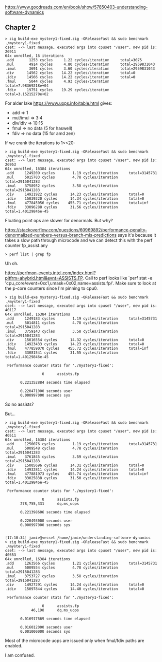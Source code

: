 https://www.goodreads.com/en/book/show/57850403-understanding-software-dynamics

## Chapter 2

```
> zig build-exe mystery1-fixed.zig -OReleaseFast && sudo benchmark ./mystery1-fixed
cset: --> last message, executed args into cpuset "/user", new pid is: 26911
64x unrolled, 16 iterations
.add 	   1253 cycles 	   1.22 cycles/iteration 	 total=3075
.mul 	   4914 cycles 	   4.80 cycles/iteration 	 total=2959831043
.imul 	   3691 cycles 	   3.60 cycles/iteration 	 total=2959831043
.div 	  14562 cycles 	  14.22 cycles/iteration 	 total=0
.idiv 	  14566 cycles 	  14.22 cycles/iteration 	 total=0
.fmul 	   5044 cycles 	   4.93 cycles/iteration 	 total=7.98369218e+04
.fdiv 	  19751 cycles 	  19.29 cycles/iteration 	 total=3.15215270e+02
```

For alder lake https://www.uops.info/table.html gives:

* add => 1
* mul/imul => 3:4
* div/idiv => 10:15
* fmul => no data (5 for haswell)
* fdiv => no data (15 for amd zen)

If we crank the iterations to 1<<20:

```
> zig build-exe mystery1-fixed.zig -OReleaseFast && sudo benchmark ./mystery1-fixed
cset: --> last message, executed args into cpuset "/user", new pid is: 26953
64x unrolled, 16384 iterations
.add 	 1249209 cycles 	   1.19 cycles/iteration 	 total=3145731
.mul 	 5015783 cycles 	   4.78 cycles/iteration 	 total=2915041283
.imul 	 3758952 cycles 	   3.58 cycles/iteration 	 total=2915041283
.div 	 14921922 cycles 	  14.23 cycles/iteration 	 total=0
.idiv 	 15039220 cycles 	  14.34 cycles/iteration 	 total=0
.fmul 	 477845056 cycles 	 455.71 cycles/iteration 	 total=inf
.fdiv 	 33096288 cycles 	  31.56 cycles/iteration 	 total=1.40129846e-45
```

Floating point ops are slower for denormals. But why?

https://stackoverflow.com/questions/60969892/performance-penalty-denormalized-numbers-versus-branch-mis-predictions says it's because it takes a slow path through microcode and we can detect this with the perf counter fp_assist.any

```
> perf list | grep fp

```

Uh oh.

https://perfmon-events.intel.com/index.html?pltfrm=ahybrid.html&evnt=ASSISTS.FP. Call to perf looks like `perf stat -e 'cpu_core/event=0xc1,umask=0x02,name=assists.fp/'. Make sure to look at the p-core counters since I'm pinning to cpu0.

```
> zig build-exe mystery1-fixed.zig -OReleaseFast && sudo benchmark ./mystery1-fixed
cset: --> last message, executed args into cpuset "/user", new pid is: 40117
64x unrolled, 16384 iterations
.add 	 1249183 cycles 	   1.19 cycles/iteration 	 total=3145731
.mul 	 5014811 cycles 	   4.78 cycles/iteration 	 total=2915041283
.imul 	 3759143 cycles 	   3.58 cycles/iteration 	 total=2915041283
.div 	 15016554 cycles 	  14.32 cycles/iteration 	 total=0
.idiv 	 14923433 cycles 	  14.23 cycles/iteration 	 total=0
.fmul 	 477859070 cycles 	 455.72 cycles/iteration 	 total=inf
.fdiv 	 33081541 cycles 	  31.55 cycles/iteration 	 total=1.40129846e-45

 Performance counter stats for './mystery1-fixed':

                 0      assists.fp

       0.221352884 seconds time elapsed

       0.220471000 seconds user
       0.000997000 seconds sys
```

So no assists?

But...

```
> zig build-exe mystery1-fixed.zig -OReleaseFast && sudo benchmark ./mystery1-fixed
cset: --> last message, executed args into cpuset "/user", new pid is: 40511
64x unrolled, 16384 iterations
.add 	 1250076 cycles 	   1.19 cycles/iteration 	 total=3145731
.mul 	 5009548 cycles 	   4.78 cycles/iteration 	 total=2915041283
.imul 	 3761845 cycles 	   3.59 cycles/iteration 	 total=2915041283
.div 	 15005696 cycles 	  14.31 cycles/iteration 	 total=0
.idiv 	 14932811 cycles 	  14.24 cycles/iteration 	 total=0
.fmul 	 477881973 cycles 	 455.74 cycles/iteration 	 total=inf
.fdiv 	 33025838 cycles 	  31.50 cycles/iteration 	 total=1.40129846e-45

 Performance counter stats for './mystery1-fixed':

                 0      assists.fp
       278,755,331      dq.ms_uops

       0.221398606 seconds time elapsed

       0.220493000 seconds user
       0.000997000 seconds sys


[17:10:34] jamie@vessel /home/jamie/understanding-software-dynamics
> zig build-exe mystery1-fixed.zig -OReleaseFast && sudo benchmark ./mystery1-fixed
cset: --> last message, executed args into cpuset "/user", new pid is: 40553
64x unrolled, 16384 iterations
.add 	 1263566 cycles 	   1.21 cycles/iteration 	 total=3145731
.mul 	 5009554 cycles 	   4.78 cycles/iteration 	 total=2915041283
.imul 	 3753727 cycles 	   3.58 cycles/iteration 	 total=2915041283
.div 	 14927291 cycles 	  14.24 cycles/iteration 	 total=0
.idiv 	 15097844 cycles 	  14.40 cycles/iteration 	 total=0

 Performance counter stats for './mystery1-fixed':

                 0      assists.fp
            46,198      dq.ms_uops

       0.016917669 seconds time elapsed

       0.016012000 seconds user
       0.001000000 seconds sys
```

Most of the microcode uops are issued only when fmul/fdiv paths are enabled.

I am confused.